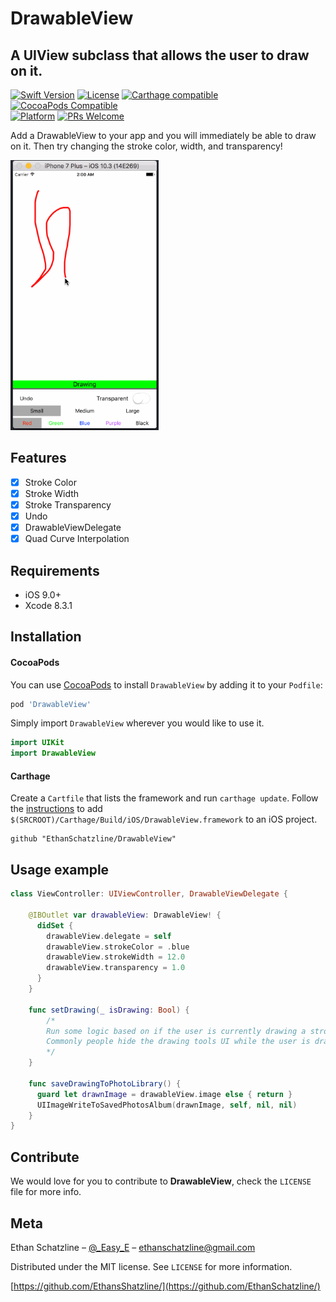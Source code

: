 # DrawableView
## A UIView subclass that allows the user to draw on it.

[![Swift Version][swift-image]][swift-url]
[![License][license-image]][license-url]
[![Carthage compatible](https://img.shields.io/badge/Carthage-compatible-4BC51D.svg?style=flat)](https://github.com/Carthage/Carthage)
[![CocoaPods Compatible](https://img.shields.io/cocoapods/v/DrawableView.svg)](https://img.shields.io/cocoapods/v/DrawableView.svg)  
[![Platform](https://img.shields.io/cocoapods/p/DrawableView.svg?style=flat)](http://cocoapods.org/pods/DrawableView)
[![PRs Welcome](https://img.shields.io/badge/PRs-welcome-brightgreen.svg?style=flat-square)](http://makeapullrequest.com)

Add a DrawableView to your app and you will immediately be able to draw on it. Then try changing the stroke color, width, and transparency!

<img src="drawing.gif" width="237" height="432">

## Features

- [x] Stroke Color
- [x] Stroke Width
- [x] Stroke Transparency
- [x] Undo
- [x] DrawableViewDelegate
- [x] Quad Curve Interpolation

## Requirements

- iOS 9.0+
- Xcode 8.3.1

## Installation

#### CocoaPods
You can use [CocoaPods](http://cocoapods.org/) to install `DrawableView` by adding it to your `Podfile`:

```ruby
pod 'DrawableView'
```

Simply import `DrawableView` wherever you would like to use it.

``` swift
import UIKit
import DrawableView
```
#### Carthage
Create a `Cartfile` that lists the framework and run `carthage update`. Follow the [instructions](https://github.com/Carthage/Carthage#if-youre-building-for-ios) to add `$(SRCROOT)/Carthage/Build/iOS/DrawableView.framework` to an iOS project.

```
github "EthanSchatzline/DrawableView"
```

## Usage example

```swift
class ViewController: UIViewController, DrawableViewDelegate {

    @IBOutlet var drawableView: DrawableView! {
      didSet {
        drawableView.delegate = self
        drawableView.strokeColor = .blue
        drawableView.strokeWidth = 12.0
        drawableView.transparency = 1.0
      }
    }

    func setDrawing(_ isDrawing: Bool) {
        /*
        Run some logic based on if the user is currently drawing a stroke or not.
        Commonly people hide the drawing tools UI while the user is drawing and fade it back in once they stop.
        */
    }

    func saveDrawingToPhotoLibrary() {
      guard let drawnImage = drawableView.image else { return }
      UIImageWriteToSavedPhotosAlbum(drawnImage, self, nil, nil)
    }
}
```

## Contribute

We would love for you to contribute to **DrawableView**, check the ``LICENSE`` file for more info.

## Meta

Ethan Schatzline – [@_Easy_E](https://twitter.com/_easy_e) – ethanschatzline@gmail.com

Distributed under the MIT license. See ``LICENSE`` for more information.

[https://github.com/EthansShatzline/](https://github.com/EthanSchatzline/)

[swift-image]:https://img.shields.io/badge/swift-4-orange.svg
[swift-url]: https://swift.org/
[license-image]: https://img.shields.io/badge/License-MIT-blue.svg
[license-url]: LICENSE
[travis-image]: https://img.shields.io/travis/dbader/node-datadog-metrics/master.svg?style=flat-square
[travis-url]: https://travis-ci.org/dbader/node-datadog-metrics
[codebeat-image]: https://codebeat.co/badges/c19b47ea-2f9d-45df-8458-b2d952fe9dad
[codebeat-url]: https://codebeat.co/projects/github-com-vsouza-awesomeios-com
